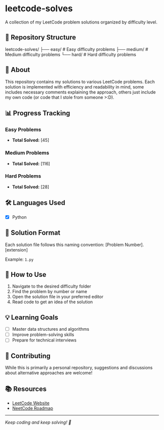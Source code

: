 # leetcode-solves

A collection of my LeetCode problem solutions organized by difficulty level.

## 📁 Repository Structure

leetcode-solves/
├── easy/ # Easy difficulty problems
├── medium/ # Medium difficulty problems
└── hard/ # Hard difficulty problems

## 🎯 About

This repository contains my solutions to various LeetCode problems. Each solution is implemented with efficiency and readability in mind, some includes necessary comments explaining the approach, others just include my own code (or code that I stole from someone >:D).

## 📊 Progress Tracking

### Easy Problems

- **Total Solved:** [45]

### Medium Problems

- **Total Solved:** [116]

### Hard Problems

- **Total Solved:** [28]

## 🛠️ Languages Used

- [x] Python

## 📝 Solution Format

Each solution file follows this naming convention:
[Problem Number].[extension]

Example: `1.py`

## 🚀 How to Use

1. Navigate to the desired difficulty folder
2. Find the problem by number or name
3. Open the solution file in your preferred editor
4. Read code to get an idea of the solution

## 💡 Learning Goals

- [ ] Master data structures and algorithms
- [ ] Improve problem-solving skills
- [ ] Prepare for technical interviews

## 🤝 Contributing

While this is primarily a personal repository, suggestions and discussions about alternative approaches are welcome!

## 📚 Resources

- [LeetCode Website](https://leetcode.com)
- [NeetCode Roadmap](https://neetcode.io/roadmap)

---

_Keep coding and keep solving! 🚀_

